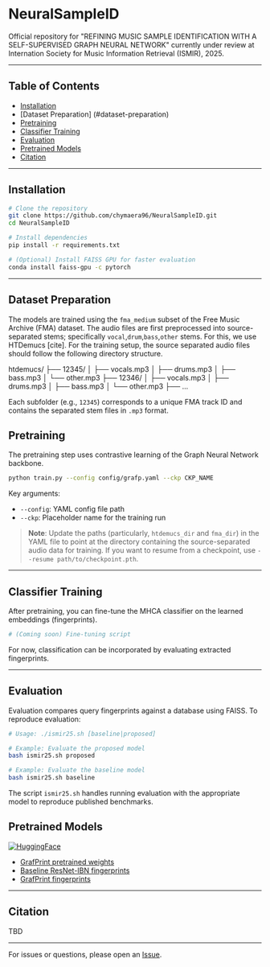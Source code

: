 # NeuralSampleID

Official repository for "REFINING MUSIC SAMPLE IDENTIFICATION WITH A SELF-SUPERVISED GRAPH NEURAL NETWORK" currently under review at Internation Society for Music Information Retrieval (ISMIR), 2025.

---

## Table of Contents
- [Installation](#installation)
- [Dataset Preparation] (#dataset-preparation)
- [Pretraining](#pretraining)
- [Classifier Training](#classifier-training)
- [Evaluation](#evaluation)
- [Pretrained Models](#pretrained-models)
- [Citation](#citation)

---

## Installation

```bash
# Clone the repository
git clone https://github.com/chymaera96/NeuralSampleID.git
cd NeuralSampleID

# Install dependencies
pip install -r requirements.txt

# (Optional) Install FAISS GPU for faster evaluation
conda install faiss-gpu -c pytorch
```

---

## Dataset Preparation

The models are trained using the `fma_medium` subset of the Free Music Archive (FMA) dataset. The audio files are first preprocessed into source-separated stems; specifically `vocal`,`drum`,`bass`,`other` stems. For this, we use HTDemucs \[cite\]. For the training setup, the source separated audio files should follow the following directory structure.

htdemucs/ ├── 12345/ │ ├── vocals.mp3 │ ├── drums.mp3 │ ├── bass.mp3 │ └── other.mp3 ├── 12346/ │ ├── vocals.mp3 │ ├── drums.mp3 │ ├── bass.mp3 │ └── other.mp3 ├── ...


Each subfolder (e.g., `12345`) corresponds to a unique FMA track ID and contains the separated stem files in `.mp3` format.


## Pretraining

The pretraining step uses contrastive learning of the Graph Neural Network backbone. 

```bash
python train.py --config config/grafp.yaml --ckp CKP_NAME
```

Key arguments:
- `--config`: YAML config file path
- `--ckp`: Placeholder name for the training run

> **Note**:  Update the paths (particularly, `htdemucs_dir` and `fma_dir`) in the YAML file to point at the directory containing the source-separated audio data for training. If you want to resume from a checkpoint, use `--resume path/to/checkpoint.pth`.

---

## Classifier Training

After pretraining, you can fine-tune the MHCA classifier on the learned embeddings (fingerprints).

```bash
# (Coming soon) Fine-tuning script
```

For now, classification can be incorporated by evaluating extracted fingerprints.

---

## Evaluation

Evaluation compares query fingerprints against a database using FAISS. To reproduce evaluation:

```bash
# Usage: ./ismir25.sh [baseline|proposed]

# Example: Evaluate the proposed model
bash ismir25.sh proposed

# Example: Evaluate the baseline model
bash ismir25.sh baseline
```

The script `ismir25.sh` handles running evaluation with the appropriate model to reproduce published benchmarks.


## Pretrained Models

 [![HuggingFace](https://huggingface.co/front/assets/huggingface_logo-noborder.svg)](https://huggingface.co/chymaera96/NeuralSampleID)

- [GrafPrint pretrained weights](https://huggingface.co/chymaera96/NeuralSampleID/tree/main/grafp-weights)
- [Baseline ResNet-IBN fingerprints](https://huggingface.co/chymaera96/NeuralSampleID/tree/main/baseline-fingerprints)
- [GrafPrint fingerprints](https://huggingface.co/chymaera96/NeuralSampleID/tree/main/grafp-fingerprints)

---

## Citation

TBD

---

For issues or questions, please open an [Issue](https://github.com/chymaera96/NeuralSampleID/issues).